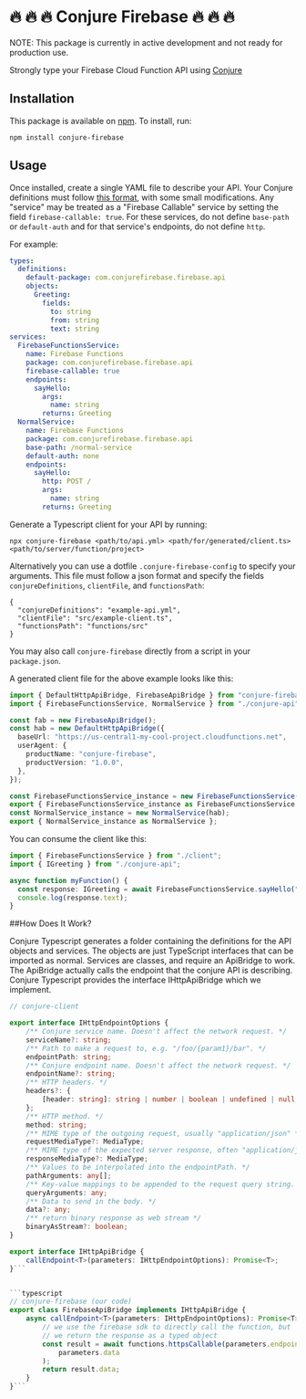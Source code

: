 # 🔥 🔥 🔥 Conjure Firebase 🔥 🔥 🔥

NOTE: This package is currently in active development and not ready for production use.

Strongly type your Firebase Cloud Function API using [Conjure](https://github.com/palantir/conjure)

## Installation

This package is available on [npm](https://www.npmjs.com/package/conjure-firebase). To install, run:

```
npm install conjure-firebase
```

## Usage

Once installed, create a single YAML file to describe your API. Your Conjure definitions must follow [this format](https://palantir.github.io/conjure/#/docs/spec/conjure_definitions), with some small modifications. Any "service" may be treated as a "Firebase Callable" service by setting the field `firebase-callable: true`. For these services, do not define `base-path` or `default-auth` and for that service's endpoints, do not define `http`.

For example:

```yaml
types:
  definitions:
    default-package: com.conjurefirebase.firebase.api
    objects:
      Greeting:
        fields:
          to: string
          from: string
          text: string
services:
  FirebaseFunctionsService:
    name: Firebase Functions
    package: com.conjurefirebase.firebase.api
    firebase-callable: true
    endpoints:
      sayHello:
        args:
          name: string
        returns: Greeting
  NormalService:
    name: Firebase Functions
    package: com.conjurefirebase.firebase.api
    base-path: /normal-service
    default-auth: none
    endpoints:
      sayHello:
        http: POST /
        args:
          name: string
        returns: Greeting
```

Generate a Typescript client for your API by running:

```
npx conjure-firebase <path/to/api.yml> <path/for/generated/client.ts> <path/to/server/function/project>
```

Alternatively you can use a dotfile `.conjure-firebase-config` to specify your arguments. This file must follow a json format and specify the fields  `conjureDefinitions`, `clientFile`, and `functionsPath`:

```
{
  "conjureDefinitions": "example-api.yml",
  "clientFile": "src/example-client.ts",
  "functionsPath": "functions/src"
}
```


You may also call `conjure-firebase` directly from a script in your `package.json`.

A generated client file for the above example looks like this:

```typescript
import { DefaultHttpApiBridge, FirebaseApiBridge } from "conjure-firebase";
import { FirebaseFunctionsService, NormalService } from "./conjure-api";

const fab = new FirebaseApiBridge();
const hab = new DefaultHttpApiBridge({
  baseUrl: "https://us-central1-my-cool-project.cloudfunctions.net",
  userAgent: {
    productName: "conjure-firebase",
    productVersion: "1.0.0",
  },
});

const FirebaseFunctionsService_instance = new FirebaseFunctionsService(fab);
export { FirebaseFunctionsService_instance as FirebaseFunctionsService };
const NormalService_instance = new NormalService(hab);
export { NormalService_instance as NormalService };
```

You can consume the client like this:

```typescript
import { FirebaseFunctionsService } from "./client";
import { IGreeting } from "./conjure-api";

async function myFunction() {
  const response: IGreeting = await FirebaseFunctionsService.sayHello("Alex");
  console.log(response.text);
}
```


##How Does It Work?

Conjure Typescript generates a folder containing the definitions for the API objects and services. The objects are just TypeScript interfaces that can be imported as normal. Services are classes, and require an ApiBridge to work. The ApiBridge actually calls the endpoint that the conjure API is describing. Conjure Typescript provides the interface IHttpApiBridge which we implement.

```typescript
// conjure-client

export interface IHttpEndpointOptions {
    /** Conjure service name. Doesn't affect the network request. */
    serviceName?: string;
    /** Path to make a request to, e.g. "/foo/{param1}/bar". */
    endpointPath: string;
    /** Conjure endpoint name. Doesn't affect the network request. */
    endpointName?: string;
    /** HTTP headers. */
    headers?: {
        [header: string]: string | number | boolean | undefined | null;
    };
    /** HTTP method. */
    method: string;
    /** MIME type of the outgoing request, usually "application/json" */
    requestMediaType?: MediaType;
    /** MIME type of the expected server response, often "application/json" or "application/octet-stream" */
    responseMediaType?: MediaType;
    /** Values to be interpolated into the endpointPath. */
    pathArguments: any[];
    /** Key-value mappings to be appended to the request query string. */
    queryArguments: any;
    /** Data to send in the body. */
    data?: any;
    /** return binary response as web stream */
    binaryAsStream?: boolean;
}

export interface IHttpApiBridge {
    callEndpoint<T>(parameters: IHttpEndpointOptions): Promise<T>;
}```


```typescript
// conjure-firebase (our code)
export class FirebaseApiBridge implements IHttpApiBridge {
    async callEndpoint<T>(parameters: IHttpEndpointOptions): Promise<T> {
        // we use the firebase sdk to directly call the function, but
        // we return the response as a typed object
        const result = await functions.httpsCallable(parameters.endpointName!)(
            parameters.data
        );
        return result.data;
    }
}```

